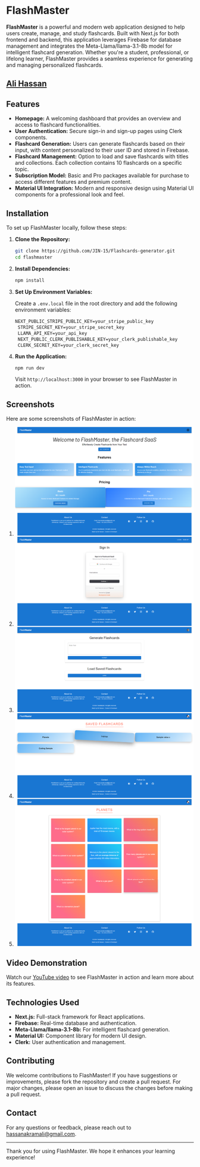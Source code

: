 
# FlashMaster

**FlashMaster** is a powerful and modern web application designed to help users create, manage, and study flashcards. Built with Next.js for both frontend and backend, this application leverages Firebase for database management and integrates the Meta-Llama/llama-3.1-8b model for intelligent flashcard generation. Whether you're a student, professional, or lifelong learner, FlashMaster provides a seamless experience for generating and managing personalized flashcards.

## [Ali Hassan](https://www.linkedin.com/in/ali-hassan-08b306226/)

## Features

- **Homepage:** A welcoming dashboard that provides an overview and access to flashcard functionalities.
- **User Authentication:** Secure sign-in and sign-up pages using Clerk components.
- **Flashcard Generation:** Users can generate flashcards based on their input, with content personalized to their user ID and stored in Firebase.
- **Flashcard Management:** Option to load and save flashcards with titles and collections. Each collection contains 10 flashcards on a specific topic.
- **Subscription Model:** Basic and Pro packages available for purchase to access different features and premium content.
- **Material UI Integration:** Modern and responsive design using Material UI components for a professional look and feel.

## Installation

To set up FlashMaster locally, follow these steps:

1. **Clone the Repository:**

   ```bash
   git clone https://github.com/JIN-15/Flashcards-generator.git
   cd flashmaster
   ```

2. **Install Dependencies:**

   ```bash
   npm install
   ```

3. **Set Up Environment Variables:**

   Create a `.env.local` file in the root directory and add the following environment variables:

   ```
   NEXT_PUBLIC_STRIPE_PUBLIC_KEY=your_stripe_public_key
    STRIPE_SECRET_KEY=your_stripe_secret_key
    LLAMA_API_KEY=your_api_key
    NEXT_PUBLIC_CLERK_PUBLISHABLE_KEY=your_clerk_publishable_key
    CLERK_SECRET_KEY=your_clerk_secret_key
   ```

4. **Run the Application:**

   ```bash
   npm run dev
   ```

   Visit `http://localhost:3000` in your browser to see FlashMaster in action.

## Screenshots

Here are some screenshots of FlashMaster in action:

1. ![Homepage](/assets/home.png)
2. ![Sign In Page](/assets/signin.png)
3. ![Flashcard Creation](/assets/generate.png)
4. ![Flashcard Collection](/assets/saved.png)
5. ![Loading saved cards](/assets/load.png)

## Video Demonstration

Watch our [YouTube video](https://youtu.be/edQyPqgg4zY) to see FlashMaster in action and learn more about its features.

## Technologies Used

- **Next.js:** Full-stack framework for React applications.
- **Firebase:** Real-time database and authentication.
- **Meta-Llama/llama-3.1-8b:** For intelligent flashcard generation.
- **Material UI:** Component library for modern UI design.
- **Clerk:** User authentication and management.

## Contributing

We welcome contributions to FlashMaster! If you have suggestions or improvements, please fork the repository and create a pull request. For major changes, please open an issue to discuss the changes before making a pull request.

## Contact

For any questions or feedback, please reach out to [hassanakramali@gmail.com](mailto:hassanakramali@gmail.com).

---

Thank you for using FlashMaster. We hope it enhances your learning experience!